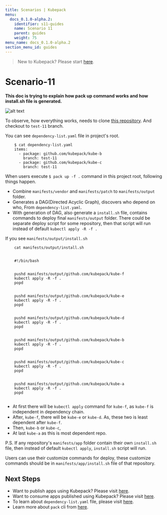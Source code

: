 ```yaml
---
title: Scenarios | Kubepack
menu:
  docs_0.1.0-alpha.2:
    identifier: s11-guides
    name: Scenario 11
    parent: guides
    weight: 75
menu_name: docs_0.1.0-alpha.2
section_menu_id: guides
---
```


> New to Kubepack? Please start [here](/docs/concepts/README.md).

# Scenario-11

**This doc is trying to explain how pack up command works and how install.sh file is generated.**

![alt text](/docs/_testdata/test-11/test-11.jpg)

To observe, how everything works, needs to clone [this repository](https://kubepack/kube-a). And checkout to `test-11` branch.

You can see `dependency-list.yaml` file in project's root.
```console
    $ cat dependency-list.yaml 
    items:
      - package: github.com/kubepack/kube-b
        branch: test-11
      - package: github.com/kubepack/kube-c
        branch: test-11
```



When users execute `$ pack up -f .` command in this project root, following things happen.

 - Combine `manifests/vendor` and `manifests/patch` to `manifests/output` folder.
 - Generates a DAG(Directed Acyclic Graph), discovers who depend on who, From `dependency-list.yaml`.
 - With generation of DAG, also generate a `install.sh` file, contains commands to deploy final `manifests/output` folder.
  There could be separate deploy script for some repository, then that script will run instead of default `kubectl apply -R -f .`

 
If you see `manifests/output/install.sh`
 ```console
     cat manifests/output/install.sh
     
     
     #!/bin/bash


     pushd manifests/output/github.com/kubepack/kube-f
     kubectl apply -R -f .
     popd


     pushd manifests/output/github.com/kubepack/kube-e
     kubectl apply -R -f .
     popd


     pushd manifests/output/github.com/kubepack/kube-d
     kubectl apply -R -f .
     popd


     pushd manifests/output/github.com/kubepack/kube-b
     kubectl apply -R -f .
     popd


     pushd manifests/output/github.com/kubepack/kube-c
     kubectl apply -R -f .
     popd


     pushd manifests/output/github.com/kubepack/kube-a
     kubectl apply -R -f .
     popd
     	
 ```

 - At first there will be `kubectl apply` command for `kube-f`, as `kube-f` is independent in dependency chain.
 - After, `kube-f`, there will be `kube-e` or `kube-d`. As, these two is least dependent after `kube-f`.
 - Then, `kube-b` or `kube-c`,
 - At last `kube-a` as this is most dependent repo.
 
P.S. If any repository's `manifests/app` folder contain their own `install.sh` file, then instead of default `kubectl apply`, `install.sh` script will run.

Users can use their customize commands for deploy, these customize commands should be in `manifests/app/install.sh` file of that repository.


## Next Steps

- Want to publish apps using Kubepack? Please visit [here](/docs/concepts/how/publisher.md).
- Want to consume apps published using Kubepack? Please visit [here](/docs/concepts/how/user.md).
- To learn about `dependency-list.yaml` file, please visit [here](/docs/concepts/how/manifest.md).
- Learn more about `pack` cli from [here](/docs/concepts/how/cli.md).